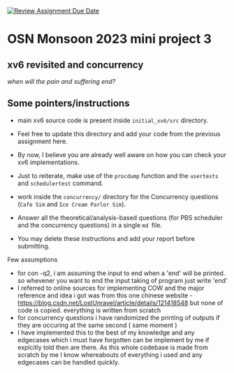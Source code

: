 [![Review Assignment Due Date](https://classroom.github.com/assets/deadline-readme-button-24ddc0f5d75046c5622901739e7c5dd533143b0c8e959d652212380cedb1ea36.svg)](https://classroom.github.com/a/JH3nieSp)
# OSN Monsoon 2023 mini project 3
## xv6 revisited and concurrency

*when will the pain and suffering end?*

## Some pointers/instructions
- main xv6 source code is present inside `initial_xv6/src` directory.
- Feel free to update this directory and add your code from the previous assignment here.
- By now, I believe you are already well aware on how you can check your xv6 implementations. 
- Just to reiterate, make use of the `procdump` function and the `usertests` and `schedulertest` command.
- work inside the `concurrency/` directory for the Concurrency questions (`Cafe Sim` and `Ice Cream Parlor Sim`).

- Answer all the theoretical/analysis-based questions (for PBS scheduler and the concurrency questions) in a single `md `file.
- You may delete these instructions and add your report before submitting.

Few assumptions 
- for con -q2, i am assuming the input to end when a 'end' will be printed. so whevener you want to end the input taking of program just write 'end'
- I referred to online sources for implementing COW and the major reference and idea i got was from this one chinese website - https://blog.csdn.net/LostUnravel/article/details/121418548 but none of code is copied. everything is written from scratch
- for concurrency questions i have randomized the printing of outputs if they are occuring at the same second ( same moment )
- I have implemented this to the best of my knowledge and any edgecases which i must have forgotten can be implement by me if explcitly told then are there. As this whole codebase is made from scratch by me I know whereabouts of everything i used and any edgecases can be handled quickly. 
